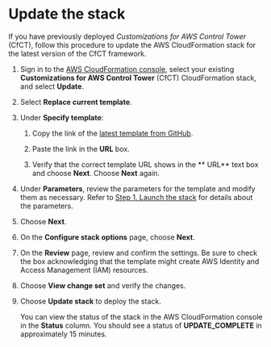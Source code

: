 # Update the stack<a name="update-stack"></a>

If you have previously deployed *Customizations for AWS Control Tower* \(CfCT\), follow this procedure to update the AWS CloudFormation stack for the latest version of the CfCT framework\.

1. Sign in to the [AWS CloudFormation console](https://console.aws.amazon.com/cloudformation), select your existing **Customizations for AWS Control Tower** \(CfCT\) CloudFormation stack, and select **Update**\.

1. Select **Replace current template**\.

1. Under **Specify template**: 

   1. Copy the link of the [latest template from GitHub](  https://github.com/aws-solutions/aws-control-tower-customizations/blob/main/customizations-for-aws-control-tower.template)\.

   1. Paste the link in the **URL** box\.

   1. Verify that the correct template URL shows in the ** URL** text box and choose **Next**\. Choose **Next** again\.

1. Under **Parameters**, review the parameters for the template and modify them as necessary\. Refer to [Step 1\. Launch the stack](step1.md) for details about the parameters\.

1. Choose **Next**\.

1. On the **Configure stack options** page, choose **Next**\.

1. On the **Review** page, review and confirm the settings\. Be sure to check the box acknowledging that the template might create AWS Identity and Access Management \(IAM\) resources\.

1. Choose **View change set** and verify the changes\.

1. Choose **Update stack** to deploy the stack\.

   You can view the status of the stack in the AWS CloudFormation console in the **Status** column\. You should see a status of **UPDATE\_COMPLETE** in approximately 15 minutes\.